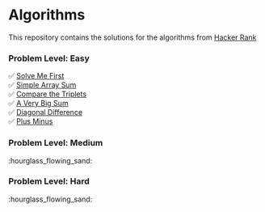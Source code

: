 <h1> Algorithms</h1>

 This repository contains the solutions for the algorithms from [Hacker Rank](https://www.hackerrank.com/dashboard)
 
 <h3> Problem Level: Easy </h3>


:white_check_mark: [Solve Me First](https://github.com/ekaterinadvolkova/Algorithms/tree/main/Easy/Solve%20Me%20First) <br>
:white_check_mark: [ Simple Array Sum](https://github.com/ekaterinadvolkova/Algorithms/tree/main/Easy/Simple%20Array%20Sum) <br>
:white_check_mark: [ Compare the Triplets](https://github.com/ekaterinadvolkova/Algorithms/tree/main/Easy/Compare%20the%20Triplets) <br>
:white_check_mark: [ A Very Big Sum](https://github.com/ekaterinadvolkova/Algorithms/tree/main/Easy/A%20Very%20Big%20Sum)<br>
:white_check_mark: [ Diagonal Difference](https://github.com/ekaterinadvolkova/Algorithms/tree/main/Easy/Diagonal%20Difference)<br>
:white_check_mark: [ Plus Minus](https://github.com/ekaterinadvolkova/Algorithms/tree/main/Easy/Plus%20Minus)<br>

 <h3> Problem Level: Medium </h3>
 :hourglass_flowing_sand:
 
 <h3> Problem Level: Hard</h3>
 :hourglass_flowing_sand:
 

